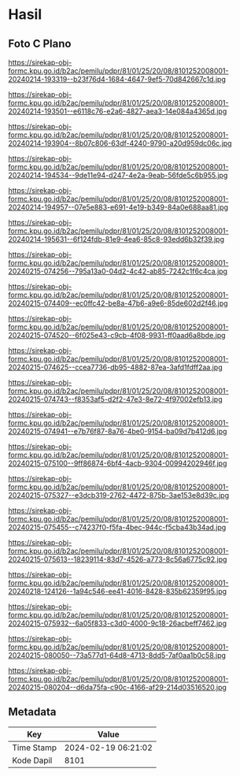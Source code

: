 # Hasil

## Foto C Plano

https://sirekap-obj-formc.kpu.go.id/b2ac/pemilu/pdpr/81/01/25/20/08/8101252008001-20240214-193319--b23f76d4-1684-4647-9ef5-70d842667c1d.jpg

https://sirekap-obj-formc.kpu.go.id/b2ac/pemilu/pdpr/81/01/25/20/08/8101252008001-20240214-193501--e6118c76-e2a6-4827-aea3-14e084a4365d.jpg

https://sirekap-obj-formc.kpu.go.id/b2ac/pemilu/pdpr/81/01/25/20/08/8101252008001-20240214-193904--8b07c806-63df-4240-9790-a20d959dc06c.jpg

https://sirekap-obj-formc.kpu.go.id/b2ac/pemilu/pdpr/81/01/25/20/08/8101252008001-20240214-194534--9de11e94-d247-4e2a-9eab-56fde5c6b955.jpg

https://sirekap-obj-formc.kpu.go.id/b2ac/pemilu/pdpr/81/01/25/20/08/8101252008001-20240214-194957--07e5e883-e691-4e19-b349-84a0e688aa81.jpg

https://sirekap-obj-formc.kpu.go.id/b2ac/pemilu/pdpr/81/01/25/20/08/8101252008001-20240214-195631--6f124fdb-81e9-4ea6-85c8-93edd6b32f39.jpg

https://sirekap-obj-formc.kpu.go.id/b2ac/pemilu/pdpr/81/01/25/20/08/8101252008001-20240215-074256--795a13a0-04d2-4c42-ab85-7242c1f6c4ca.jpg

https://sirekap-obj-formc.kpu.go.id/b2ac/pemilu/pdpr/81/01/25/20/08/8101252008001-20240215-074409--ec0ffc42-be8a-47b6-a9e6-85de602d2f46.jpg

https://sirekap-obj-formc.kpu.go.id/b2ac/pemilu/pdpr/81/01/25/20/08/8101252008001-20240215-074520--6f025e43-c9cb-4f08-9931-ff0aad6a8bde.jpg

https://sirekap-obj-formc.kpu.go.id/b2ac/pemilu/pdpr/81/01/25/20/08/8101252008001-20240215-074625--ccea7736-db95-4882-87ea-3afd1fdff2aa.jpg

https://sirekap-obj-formc.kpu.go.id/b2ac/pemilu/pdpr/81/01/25/20/08/8101252008001-20240215-074743--f8353af5-d2f2-47e3-8e72-4f97002efb13.jpg

https://sirekap-obj-formc.kpu.go.id/b2ac/pemilu/pdpr/81/01/25/20/08/8101252008001-20240215-074941--e7b76f87-8a76-4be0-9154-ba09d7b412d6.jpg

https://sirekap-obj-formc.kpu.go.id/b2ac/pemilu/pdpr/81/01/25/20/08/8101252008001-20240215-075100--9ff86874-6bf4-4acb-9304-00994202946f.jpg

https://sirekap-obj-formc.kpu.go.id/b2ac/pemilu/pdpr/81/01/25/20/08/8101252008001-20240215-075327--e3dcb319-2762-4472-875b-3ae153e8d39c.jpg

https://sirekap-obj-formc.kpu.go.id/b2ac/pemilu/pdpr/81/01/25/20/08/8101252008001-20240215-075455--c74237f0-f5fa-4bec-944c-f5cba43b34ad.jpg

https://sirekap-obj-formc.kpu.go.id/b2ac/pemilu/pdpr/81/01/25/20/08/8101252008001-20240215-075613--18239114-83d7-4526-a773-8c56a6775c92.jpg

https://sirekap-obj-formc.kpu.go.id/b2ac/pemilu/pdpr/81/01/25/20/08/8101252008001-20240218-124126--1a94c546-ee41-4016-8428-835b62359f95.jpg

https://sirekap-obj-formc.kpu.go.id/b2ac/pemilu/pdpr/81/01/25/20/08/8101252008001-20240215-075932--6a05f833-c3d0-4000-9c18-26acbeff7462.jpg

https://sirekap-obj-formc.kpu.go.id/b2ac/pemilu/pdpr/81/01/25/20/08/8101252008001-20240215-080050--73a577d1-64d8-4713-8dd5-7af0aa1b0c58.jpg

https://sirekap-obj-formc.kpu.go.id/b2ac/pemilu/pdpr/81/01/25/20/08/8101252008001-20240215-080204--d6da75fa-c90c-4166-af29-214d03516520.jpg


## Metadata

| Key        | Value               |
| ---------- | ------------------- |
| Time Stamp | 2024-02-19 06:21:02 |
| Kode Dapil | 8101                |



